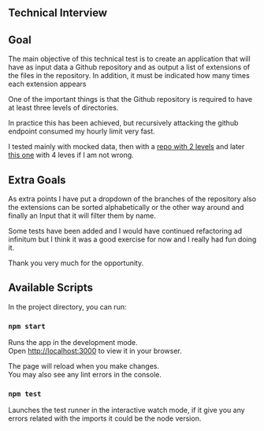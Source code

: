 ## Technical Interview

## Goal

The main objective of this technical test is to create an application that will have as input data a Github repository and as output a list of extensions of the files in the repository. In addition, it must be indicated how many times each extension appears

One of the important things is that the Github repository is required to have at least three levels of directories.

In practice this has been achieved, but recursively attacking the github endpoint consumed my hourly limit very fast.

I tested mainly with mocked data, then with a [repo with 2 levels](https://github.com/argoproj/argo-site/tree/master) and later [this one](https://github.com/zero-to-mastery/book-tracker) with 4 leves if I am not wrong.

## Extra Goals

As extra points I have put a dropdown of the branches of the repository also the extensions can be sorted alphabetically or the other way around and finally an Input that it will filter them by name.

Some tests have been added and I would have continued refactoring ad infinitum but I think it was a good exercise for now and I really had fun doing it.

Thank you very much for the opportunity.

## Available Scripts

In the project directory, you can run:

### `npm start`

Runs the app in the development mode.\
Open [http://localhost:3000](http://localhost:3000) to view it in your browser.

The page will reload when you make changes.\
You may also see any lint errors in the console.

### `npm test`

Launches the test runner in the interactive watch mode, if it give you any errors related with the imports it could be the node version.
